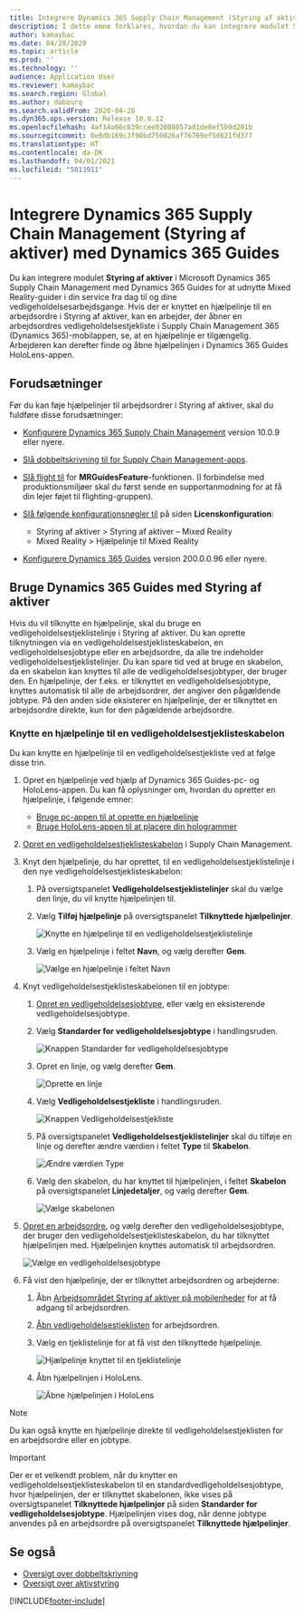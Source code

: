 ```yaml
---
title: Integrere Dynamics 365 Supply Chain Management (Styring af aktiver) med Dynamics 365 Guides
description: I dette emne forklares, hvordan du kan integrere modulet Styring af aktiver i Microsoft Dynamics 365 Supply Chain Management med Dynamics 365 Guides for at udnytte Mixed Reality-hjælpelinjer i din service fra dag til dag og dine vedligeholdelsesarbejdsgange.
author: kamaybac
ms.date: 04/28/2020
ms.topic: article
ms.prod: ''
ms.technology: ''
audience: Application User
ms.reviewer: kamaybac
ms.search.region: Global
ms.author: dabourq
ms.search.validFrom: 2020-04-28
ms.dyn365.ops.version: Release 10.0.12
ms.openlocfilehash: 4af14a66c839ccee02008057ad1de8ef5b9d291b
ms.sourcegitcommit: 0e8db169c3f90bd750826af76709ef5d621fd377
ms.translationtype: HT
ms.contentlocale: da-DK
ms.lasthandoff: 04/01/2021
ms.locfileid: "5813911"
---
```

# <a name="integrate-dynamics-365-supply-chain-management-asset-management-with-dynamics-365-guides"></a>Integrere Dynamics 365 Supply Chain Management (Styring af aktiver) med Dynamics 365 Guides

Du kan integrere modulet **Styring af aktiver** i Microsoft Dynamics 365 Supply Chain Management med Dynamics 365 Guides for at udnytte Mixed Reality-guider i din service fra dag til og dine vedligeholdelsesarbejdsgange. Hvis der er knyttet en hjælpelinje til en arbejdsordre i Styring af aktiver, kan en arbejder, der åbner en arbejdsordres vedligeholdelsestjekliste i Supply Chain Management 365 (Dynamics 365)-mobilappen, se, at en hjælpelinje er tilgængelig. Arbejderen kan derefter finde og åbne hjælpelinjen i Dynamics 365 Guides HoloLens-appen.

## <a name="prerequisites"></a>Forudsætninger

Før du kan føje hjælpelinjer til arbejdsordrer i Styring af aktiver, skal du fuldføre disse forudsætninger:

- [Konfigurere Dynamics 365 Supply Chain Management](../../fin-ops-core/fin-ops/index.md) version 10.0.9 eller nyere.
- [Slå dobbeltskrivning til for Supply Chain Management-apps](../../fin-ops-core/dev-itpro/data-entities/dual-write/enable-dual-write.md).
- [Slå flight til](../../fin-ops-core/dev-itpro/data-entities/data-entities-data-packages.md#features-flighted-in-data-management-and-enabling-flighted-features) for **MRGuidesFeature**-funktionen. (I forbindelse med produktionsmiljøer skal du først sende en supportanmodning for at få din lejer føjet til flighting-gruppen).
- [Slå følgende konfigurationsnøgler til](https://docs.microsoft.com/dynamicsax-2012/appuser-itpro/license-code-and-configuration-key-reference) på siden **Licenskonfiguration**:

    - Styring af aktiver \> Styring af aktiver – Mixed Reality
    - Mixed Reality \> Hjælpelinje til Mixed Reality

- [Konfigurere Dynamics 365 Guides](https://docs.microsoft.com/dynamics365/mixed-reality/guides/setup#step-2-create-a-common-data-service-environment-and-install-the-dynamics-365-guides-solution) version 200.0.0.96 eller nyere.

## <a name="use-dynamics-365-guides-with-asset-management"></a>Bruge Dynamics 365 Guides med Styring af aktiver

Hvis du vil tilknytte en hjælpelinje, skal du bruge en vedligeholdelsestjeklistelinje i Styring af aktiver. Du kan oprette tilknytningen via en vedligeholdelsestjeklisteskabelon, en vedligeholdelsesjobtype eller en arbejdsordre, da alle tre indeholder vedligeholdelsestjeklistelinjer. Du kan spare tid ved at bruge en skabelon, da en skabelon kan knyttes til alle de vedligeholdelsesjobtyper, der bruger den. En hjælpelinje, der f.eks. er tilknyttet en vedligeholdelsesjobtype, knyttes automatisk til alle de arbejdsordrer, der angiver den pågældende jobtype. På den anden side eksisterer en hjælpelinje, der er tilknyttet en arbejdsordre direkte, kun for den pågældende arbejdsordre.

### <a name="associate-a-guide-with-a-maintenance-checklist-template"></a>Knytte en hjælpelinje til en vedligeholdelsestjeklisteskabelon

Du kan knytte en hjælpelinje til en vedligeholdelsestjekliste ved at følge disse trin.

1. Opret en hjælpelinje ved hjælp af Dynamics 365 Guides-pc- og HoloLens-appen. Du kan få oplysninger om, hvordan du opretter en hjælpelinje, i følgende emner:

    - [Bruge pc-appen til at oprette en hjælpelinje](https://docs.microsoft.com/dynamics365/mixed-reality/guides/pc-app-overview)
    - [Bruge HoloLens-appen til at placere din hologrammer](https://docs.microsoft.com/dynamics365/mixed-reality/guides/hololens-app-overview)

1. [Opret en vedligeholdelsestjeklisteskabelon](setup-for-work-orders/job-groups-and-job-types-variants-trades-and-checklists.md#create-a-maintenance-checklist-template) i Supply Chain Management.
1. Knyt den hjælpelinje, du har oprettet, til en vedligeholdelsestjeklistelinje i den nye vedligeholdelsestjeklisteskabelon:

    1. På oversigtspanelet **Vedligeholdelsestjeklistelinjer** skal du vælge den linje, du vil knytte hjælpelinjen til.
    1. Vælg **Tilføj hjælpelinje** på oversigtspanelet **Tilknyttede hjælpelinjer**.

        ![Knytte en hjælpelinje til en vedligeholdelsestjeklistelinje](media/am-guides-integration-add-guide.png "Knytte en hjælpelinje til en vedligeholdelsestjeklistelinje")

    1. Vælg en hjælpelinje i feltet **Navn**, og vælg derefter **Gem**.

        ![Vælge en hjælpelinje i feltet Navn](media/am-guides-integration-select-guide.png "Vælge en hjælpelinje i feltet Navn")

1. Knyt vedligeholdelsestjeklisteskabelonen til en jobtype:

    1. [Opret en vedligeholdelsesjobtype](setup-for-work-orders/job-groups-and-job-types-variants-trades-and-checklists.md#create-a-maintenance-job-type), eller vælg en eksisterende vedligeholdelsesjobtype.
    1. Vælg **Standarder for vedligeholdelsesjobtype** i handlingsruden.

        ![Knappen Standarder for vedligeholdelsesjobtype](media/am-guides-integration-job-defaults.png "Knappen Standarder for vedligeholdelsesjobtype")

    1. Opret en linje, og vælg derefter **Gem**.

        ![Oprette en linje](media/am-guides-integration-add-line.png "Oprette en linje")

    1. Vælg **Vedligeholdelsestjekliste** i handlingsruden.

        ![Knappen Vedligeholdelsestjekliste](media/am-guides-integration-maintenance-checklist.png "Knappen Vedligeholdelsestjekliste")

    1. På oversigtspanelet **Vedligeholdelsestjeklistelinjer** skal du tilføje en linje og derefter ændre værdien i feltet **Type** til **Skabelon**.

        ![Ændre værdien Type](media/am-guides-integration-checklist-lines.png "Ændre værdien Type")

    1. Vælg den skabelon, du har knyttet til hjælpelinjen, i feltet **Skabelon** på oversigtspanelet **Linjedetaljer**, og vælg derefter **Gem**.

        ![Vælge skabelonen](media/am-guides-integration-checklist-line-details.png "Vælge skabelonen")

1. [Opret en arbejdsordre](work-orders/manually-created-workorders.md#create-work-order), og vælg derefter den vedligeholdelsesjobtype, der bruger den vedligeholdelsestjeklisteskabelon, du har tilknyttet hjælpelinjen med. Hjælpelinjen knyttes automatisk til arbejdsordren.

    ![Vælge en vedligeholdelsesjobtype](media/am-guides-integration-create-work-order.png "Vælge en vedligeholdelsesjobtype")

1. Få vist den hjælpelinje, der er tilknyttet arbejdsordren og arbejderne:

    1. Åbn [Arbejdsområdet Styring af aktiver på mobilenheder](asset-management-mobile-workspace.md) for at få adgang til arbejdsordren.
    1. [Åbn vedligeholdelsestjeklisten](asset-management-mobile-workspace.md#view-maintenance-checklist-on-a-work-order-job) for arbejdsordren.
    1. Vælg en tjeklistelinje for at få vist den tilknyttede hjælpelinje.

        ![Hjælpelinje knyttet til en tjeklistelinje](media/am-guides-integration-show-guide.png "Hjælpelinje knyttet til en tjeklistelinje")

    1. Åbn hjælpelinjen i HoloLens.

        ![Åbne hjælpelinjen i HoloLens](media/am-guides-integration-hololens-select.png "Åbne hjælpelinjen i HoloLens")

> [!NOTE]
> Du kan også knytte en hjælpelinje direkte til vedligeholdelsestjeklisten for en arbejdsordre eller en jobtype.

> [!IMPORTANT]
> Der er et velkendt problem, når du knytter en vedligeholdelsestjeklisteskabelon til en standardvedligeholdelsesjobtype, hvor hjælpelinjen, der er tilknyttet skabelonen, ikke vises på oversigtspanelet **Tilknyttede hjælpelinjer** på siden **Standarder for vedligeholdelsesjobtype**. Hjælpelinjen vises dog, når denne jobtype anvendes på en arbejdsordre på oversigtspanelet **Tilknyttede hjælpelinjer**.

## <a name="see-also"></a>Se også

- [Oversigt over dobbeltskrivning](../../fin-ops-core/dev-itpro/data-entities/dual-write/dual-write-overview.md)
- [Oversigt over aktivstyring](index.md)


[!INCLUDE[footer-include](../../includes/footer-banner.md)]